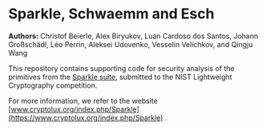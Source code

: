 # Sparkle, Schwaemm and Esch

**Authors:** Christof Beierle, Alex Biryukov, Luan Cardoso dos Santos, Johann Großschädl, Léo Perrin, Aleksei Udovenko, Vesselin Velichkov, and Qingju Wang

This repository contains supporting code for security analysis of the primitives from the [Sparkle suite](https://www.cryptolux.org/index.php/Sparkle), submitted to the NIST Lightweight Cryptography competition.

For more information, we refer to the website [www.cryptolux.org/index.php/Sparkle](https://www.cryptolux.org/index.php/Sparkle) .
